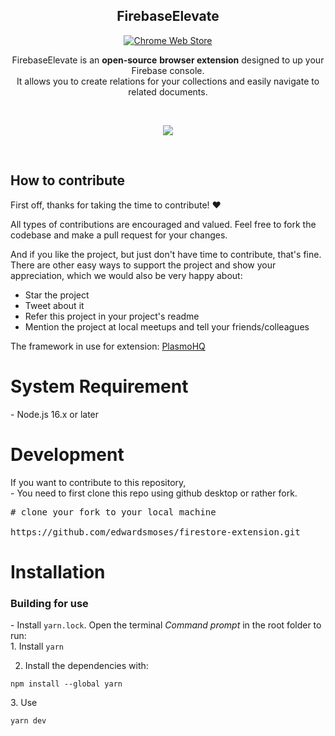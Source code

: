 <h2 align="center">FirebaseElevate</h2>

<p align="center">
  <a rel="noreferrer noopener" href="https://chrome.google.com/webstore/detail/firebaseelevate/gdkmeifhinconkjfelkgmamndiimafcb?hl=en&authuser=0">
    <img alt="Chrome Web Store" src="https://img.shields.io/badge/Chrome-141e24.svg?&style=for-the-badge&logo=google-chrome&logoColor=white"></a>  
 
<br/>
<p align="center">FirebaseElevate is an <strong>open-source</strong> <strong>browser extension</strong> designed to up your Firebase console. <br />
  It allows you to create relations for your collections and easily navigate to related documents.</p>
<br/>
<p align="center">
<img src="https://lh3.googleusercontent.com/t0F9XdFFe_L7A9dWy5RQWviv2EdIpzR7S3KEHfG6iDm6t5lmmpIM6O1jdXSR8XlSFuZ1EwmVLziJNUhbnJsbW-Gsdj0=w640-h400-e365-rj-sc0x00ffffff" /> </p>
<br/>

## How to contribute

First off, thanks for taking the time to contribute! ❤️

All types of contributions are encouraged and valued. Feel free to fork the codebase and make a pull request for your changes.

And if you like the project, but just don't have time to contribute, that's fine. There are other easy ways to support the project and show your appreciation, which we would also be very happy about:

- Star the project
- Tweet about it
- Refer this project in your project's readme
- Mention the project at local meetups and tell your friends/colleagues


The framework in use for extension:
<a href="https://github.com/PlasmoHQ/plasmo">PlasmoHQ</a>



<h1>System Requirement</h1>
- Node.js 16.x or later


<!-- ## How to start project -->
<h1>Development</h1>
If you want to contribute to this repository, </br>
- You need to first clone this repo using github desktop or rather fork.</br>
<div class="highlight highlight-source-shell notranslate position-relative overflow-auto" dir="auto"><pre><span class="pl-c"><span class="pl-c">#</span> clone your fork to your local machine</span> </br>
https://github.com/edwardsmoses/firestore-extension.git
</pre>


<h1>Installation</h1>
<h3>Building for use</h3>
- Install <code>yarn.lock</code>.  Open the terminal <i>Command prompt</i> in the root folder to run:
</br>
1. Install <code>yarn</code> </br>

2. Install the dependencies with:</br>
<div class="snippet-clipboard-content notranslate position-relative overflow-auto"><pre class="notranslate"><code>npm install --global yarn
</code></pre>
3. Use </br>
<div class="snippet-clipboard-content notranslate position-relative overflow-auto"><pre class="notranslate"><code>yarn dev
</code></pre>





